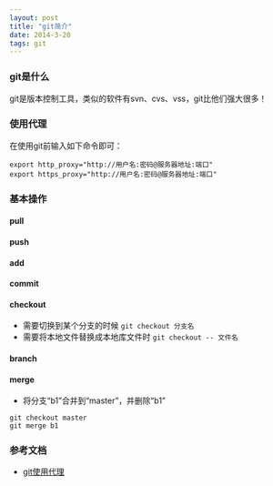 ```yaml
---
layout: post
title: "git简介"
date: 2014-3-20
tags: git
---
```


### git是什么

git是版本控制工具，类似的软件有svn、cvs、vss，git比他们强大很多！

### 使用代理

在使用git前输入如下命令即可：

```
export http_proxy="http://用户名:密码@服务器地址:端口"
export https_proxy="http://用户名:密码@服务器地址:端口"
```

### 基本操作

#### pull

#### push

#### add

#### commit

#### checkout

*  需要切换到某个分支的时候
   `git checkout 分支名`
*  需要将本地文件替换成本地库文件时
   `git checkout -- 文件名`

#### branch

#### merge

*  将分支“b1”合并到“master”，并删除“b1”

```
git checkout master
git merge b1
```

### 参考文档

*  [git使用代理](http://www.chenshake.com/git-uses-a-proxy/)
